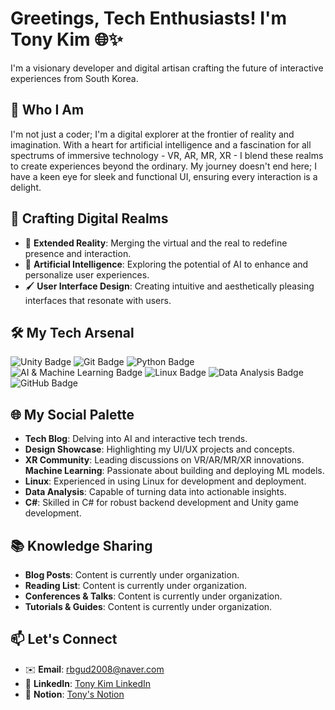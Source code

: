 # Greetings, Tech Enthusiasts! I'm Tony Kim 🌐✨

I'm a visionary developer and digital artisan crafting the future of interactive experiences from South Korea.

## 🚀 Who I Am

I'm not just a coder; I'm a digital explorer at the frontier of reality and imagination. With a heart for artificial intelligence and a fascination for all spectrums of immersive technology - VR, AR, MR, XR - I blend these realms to create experiences beyond the ordinary. My journey doesn't end here; I have a keen eye for sleek and functional UI, ensuring every interaction is a delight.

## 🎨 Crafting Digital Realms

- 🌌 **Extended Reality**: Merging the virtual and the real to redefine presence and interaction.
- 🧠 **Artificial Intelligence**: Exploring the potential of AI to enhance and personalize user experiences.
- 🖌️ **User Interface Design**: Creating intuitive and aesthetically pleasing interfaces that resonate with users.

## 🛠 My Tech Arsenal

![Unity Badge](https://img.shields.io/badge/-Unity-FFFFFF?style=for-the-badge&logo=Unity&logoColor=black)
![Git Badge](https://img.shields.io/badge/-Git-FFFFFF?style=for-the-badge&logo=Git&logoColor=F05032)
![Python Badge](https://img.shields.io/badge/-Python-FFFFFF?style=for-the-badge&logo=Python&logoColor=3776AB)
![AI & Machine Learning Badge](https://img.shields.io/badge/-AI_%26_Machine_Learning-FFFFFF?style=for-the-badge&logo=TensorFlow&logoColor=orange)
![Linux Badge](https://img.shields.io/badge/-Linux-FFFFFF?style=for-the-badge&logo=Linux&logoColor=black)
![Data Analysis Badge](https://img.shields.io/badge/-Data_Analysis-FFFFFF?style=for-the-badge&logo=NumPy&logoColor=blue)
![GitHub Badge](https://img.shields.io/badge/-GitHub-FFFFFF?style=for-the-badge&logo=GitHub&logoColor=black)

## 🌐 My Social Palette

- **Tech Blog**: Delving into AI and interactive tech trends.
- **Design Showcase**: Highlighting my UI/UX projects and concepts.
- **XR Community**: Leading discussions on VR/AR/MR/XR innovations.
 **Machine Learning**: Passionate about building and deploying ML models.
- **Linux**: Experienced in using Linux for development and deployment.
- **Data Analysis**: Capable of turning data into actionable insights.
- **C#**: Skilled in C# for robust backend development and Unity game development.
<!-- ## 📈 Stats with Personality

![Tony's GitHub Stats](https://github-readme-stats.vercel.app/api?username=Tony-Meraki&show_icons=true&theme=synthwave) -->

## 📚 Knowledge Sharing

- **Blog Posts**: Content is currently under organization.
- **Reading List**: Content is currently under organization.
- **Conferences & Talks**: Content is currently under organization.
- **Tutorials & Guides**: Content is currently under organization.


## 📫 Let's Connect

- ✉️ **Email**: [rbgud2008@naver.com](mailto:rbgud2008@naver.com)
- 🔗 **LinkedIn**: [Tony Kim LinkedIn](www.linkedin.com/in/규형-김-31883b196)
- 📝 **Notion**: [Tony's Notion](https://broad-cold-346.notion.site/c5f4819ad50542168b67faa61ba64dc5?pvs=4)
  
